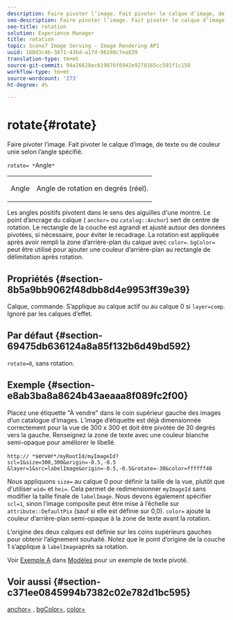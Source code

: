 ```yaml
---
description: Faire pivoter l’image. Fait pivoter le calque d’image, de texte ou de couleur unie selon l’angle spécifié.
seo-description: Faire pivoter l’image. Fait pivoter le calque d’image, de texte ou de couleur unie selon l’angle spécifié.
seo-title: rotation
solution: Experience Manager
title: rotation
topic: Scene7 Image Serving - Image Rendering API
uuid: 160d3c4b-3871-43bd-a17d-96198c7ea839
translation-type: tm+mt
source-git-commit: 94a26628ec619076f0942e9278165cc591f1c150
workflow-type: tm+mt
source-wordcount: '273'
ht-degree: 4%

---
```



# rotate{#rotate}

Faire pivoter l’image. Fait pivoter le calque d’image, de texte ou de couleur unie selon l’angle spécifié.

`rotate= *`Angle`*`

<table id="simpletable_5531ED4C2099411DB404657E12B05314"> 
 <tr class="strow"> 
  <td class="stentry"> <p><span class="varname"> Angle</span> </p> </td> 
  <td class="stentry"> <p>Angle de rotation en degrés (réel). </p></td> 
 </tr> 
</table>

Les angles positifs pivotent dans le sens des aiguilles d&#39;une montre. Le point d’ancrage du calque ( `anchor=` ou `catalog::Anchor`) sert de centre de rotation. Le rectangle de la couche est agrandi et ajusté autour des données pivotées, si nécessaire, pour éviter le recadrage. La rotation est appliquée après avoir rempli la zone d’arrière-plan du calque avec `color=`. `bgColor=` peut être utilisé pour ajouter une couleur d’arrière-plan au rectangle de délimitation après rotation.

## Propriétés {#section-8b5a9bb9062f48dbb8d4e9953ff39e39}

Calque, commande. S’applique au calque actif ou au calque 0 si `layer=comp`. Ignoré par les calques d’effet.

## Par défaut {#section-69475db636124a8a85f132b6d49bd592}

`rotate=0`, sans rotation.

## Exemple {#section-e8ab3ba8a8624b43aeaaa8f089fc2f00}

Placez une étiquette &quot;À vendre&quot; dans le coin supérieur gauche des images d’un catalogue d’images. L’image d’étiquette est déjà dimensionnée correctement pour la vue de 300 x 300 et doit être pivotée de 30 degrés vers la gauche. Renseignez la zone de texte avec une couleur blanche semi-opaque pour améliorer le libellé.

`http:// *`server`*/myRootId/myImageId?scl=1&size=300,300&origin=-0.5,-0.5 &layer=1&src=labelImage&origin=-0.5,-0.5&rotate=-30&color=ffffff40`

Nous appliquons `size=` au calque 0 pour définir la taille de la vue, plutôt que d&#39;utiliser `wid=` et `hei=`. Cela permet de redimensionner `myImageId` sans modifier la taille finale de `labelImage`. Nous devons également spécifier `scl=1`, sinon l’image composite peut être mise à l’échelle sur `attribute::DefaultPix` (sauf si elle est définie sur 0,0). `color=` ajoute la couleur d’arrière-plan semi-opaque à la zone de texte avant la rotation.

L’origine des deux calques est définie sur les coins supérieurs gauches pour obtenir l’alignement souhaité. Notez que le point d’origine de la couche 1 s’applique à `labelImage`après sa rotation.

Voir [Exemple A](../../../../../is-api/http-ref/image-serving-api-ref/c-http-protocol-reference/c-templates/r-example-a.md#reference-c78ea82e8a1646738e764fa6685dfbac) dans [Modèles](../../../../../is-api/http-ref/image-serving-api-ref/c-http-protocol-reference/c-templates/c-templates.md#concept-3cd2d2adae0e41b2979b9640244d4d3e) pour un exemple de texte pivoté.

## Voir aussi {#section-c371ee0845994b7382c02e782d1bc595}

[anchor=](../../../../../is-api/http-ref/image-serving-api-ref/c-http-protocol-reference/c-command-reference/r-anchor.md#reference-6661e548ab284b82828d8d94c8ddeb7c) ,  [bgColor=](../../../../../is-api/http-ref/image-serving-api-ref/c-http-protocol-reference/c-command-reference/r-bgcolor.md#reference-441371ba4ef54fe781887c5ae448f6ab),  [color=](/help/aem-is-ir-api/is-api/http-ref/image-serving-api-ref/c-http-protocol-reference/c-data-types/r-is-http-color.md)
